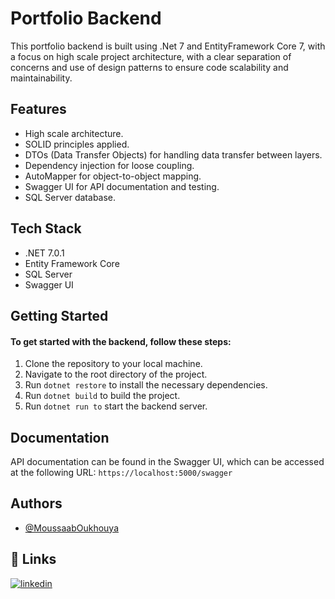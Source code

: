 
# Portfolio Backend

This portfolio backend is built using .Net 7 and EntityFramework Core 7, with a focus on  high scale project architecture, with a clear separation of concerns and use of design patterns to ensure code scalability and maintainability.



## Features

- High scale architecture.
- SOLID principles applied.
- DTOs (Data Transfer Objects) for handling data transfer between layers.
- Dependency injection for loose coupling.
- AutoMapper for object-to-object mapping.
- Swagger UI for API documentation and testing.
- SQL Server database.


## Tech Stack

-  .NET 7.0.1
-   Entity Framework Core 
-   SQL Server
-   Swagger UI






## Getting Started

#### To get started with the backend, follow these steps:

1.  Clone the repository to your local machine.
2.  Navigate to the root directory of the project.
3. Run `dotnet restore` to install the necessary dependencies.
4.  Run `dotnet build` to build the project.
5.  Run `dotnet run to` start the backend server.



## Documentation


API documentation can be found in the Swagger UI, which can be accessed at the following URL: 
    `https://localhost:5000/swagger`
## Authors

- [@MoussaabOukhouya](https://www.github.com/MoussaabOukhouya)


## 🔗 Links
[![linkedin](https://img.shields.io/badge/linkedin-0A66C2?style=for-the-badge&logo=linkedin&logoColor=white)](https://www.linkedin.com/in/oukhouyamoussaab/)

